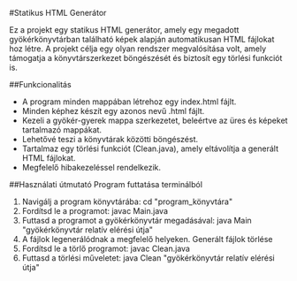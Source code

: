#Statikus HTML Generátor

Ez a projekt egy statikus HTML generátor, amely egy megadott gyökérkönyvtárban található képek alapján automatikusan HTML fájlokat hoz létre. 
A projekt célja egy olyan rendszer megvalósítása volt, amely támogatja a könyvtárszerkezet böngészését és biztosít egy törlési funkciót is.

##Funkcionalitás
- A program minden mappában létrehoz egy index.html fájlt.
- Minden képhez készít egy azonos nevű .html fájlt.
- Kezeli a gyökér-gyerek mappa szerkezetet, beleértve az üres és képeket tartalmazó mappákat.
- Lehetővé teszi a könyvtárak közötti böngészést.
- Tartalmaz egy törlési funkciót (Clean.java), amely eltávolítja a generált HTML fájlokat.
- Megfelelő hibakezeléssel rendelkezik.

##Használati útmutató
Program futtatása terminálból
1.	Navigálj a program könyvtárába:
cd "program_könyvtára"
2.	Fordítsd le a programot:
javac Main.java
3.	Futtasd a programot a gyökérkönyvtár megadásával:
java Main "gyökérkönyvtár relatív elérési útja"
4.	A fájlok legenerálódnak a megfelelő helyeken.
Generált fájlok törlése
1.	Fordítsd le a törlő programot:
javac Clean.java
2.	Futtasd a törlési műveletet:
java Clean "gyökérkönyvtár relatív elérési útja"
